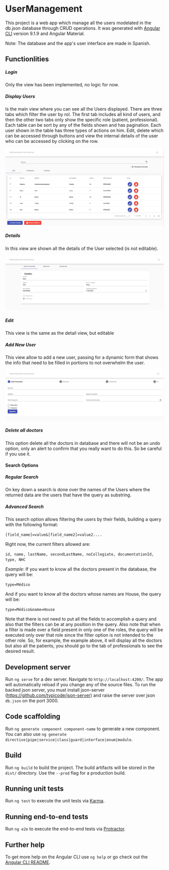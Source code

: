 # UserManagement
This project is a web app which manage all the users modelated in the db.json database through CRUD operations. It was generated with [Angular CLI](https://github.com/angular/angular-cli) version 9.1.9 and Angular Material.

Note: The database and the app's user interface are made in Spanish.

## Functionlities
##### Login
Only the view has been implemented, no logic for now.

##### Display Users
Is the main view where you can see all the Users displayed. There are three tabs which filter the user by rol. The first tab includes all kind of users, and then the other two tabs only show the specific role (patient, professional). Each table can be sort by any of the fields shown and has pagination. Each user shown in the table has three types of actions on him. Edit, delete which can be accessed through buttons and view the internal details of the user who can be accessed by clicking on the row.

![Main View](https://github.com/williamvn/UserManagement/blob/master/main.png?raw=true)

##### Details
In this view are shown all the details of the User selected (is not editable).

![Main View](https://github.com/williamvn/UserManagement/blob/master/Details.png?raw=true)

##### Edit

This view is the same as the detail view, but editable

##### Add New User
This view allow to add a new user, passing for a dynamic form that shows the info that need to be filled in portions to not overwhelm the user.

![Main View](https://github.com/williamvn/UserManagement/blob/master/NewUser.png?raw=true)

##### Delete all doctors
This option delete all the doctors in database and there will not be an undo option, only an alert to confirm that you really want to do this. So be careful if you use it.

#### Search Options

##### Regular Search
On key down a search is done over the names of the Users where the returned data are the users that have the query as substring.

##### Advanced Search
This search option allows filtering the users by their fields, building a query with the following format:

`[field_name]=value&[field_name2]=value2....`

Right now, the current filters allowed are:

`id, name, lastName, secondLastName, noCollegiate, documentationId, type, NHC`

*Example*:
If you want to know all the doctors present in the database, the query will be:

`type=Médico`

And if you want to know all the doctors whose names are House, the query will be:

`type=Médico&name=House`

Note that there is not need to put all the fields to accomplish a query and also that the filters can be at any position in the query. Also note that when a filter is made over a field present in only one of the roles, the query will be executed only over that role since the filter option is not intended to the other role. So, for example, the example above, it will display all the doctors but also all the patients, you should go to the tab of professionals to see the desired result.


## Development server

Run `ng serve` for a dev server. Navigate to `http://localhost:4200/`. The app will automatically reload if you change any of the source files. To run the backed json server, you must install json-server (https://github.com/typicode/json-server) and raise the server over json `db.json` on the port 3000.

## Code scaffolding

Run `ng generate component component-name` to generate a new component. You can also use `ng generate directive|pipe|service|class|guard|interface|enum|module`.

## Build

Run `ng build` to build the project. The build artifacts will be stored in the `dist/` directory. Use the `--prod` flag for a production build.

## Running unit tests

Run `ng test` to execute the unit tests via [Karma](https://karma-runner.github.io).

## Running end-to-end tests

Run `ng e2e` to execute the end-to-end tests via [Protractor](http://www.protractortest.org/).

## Further help

To get more help on the Angular CLI use `ng help` or go check out the [Angular CLI README](https://github.com/angular/angular-cli/blob/master/README.md).
